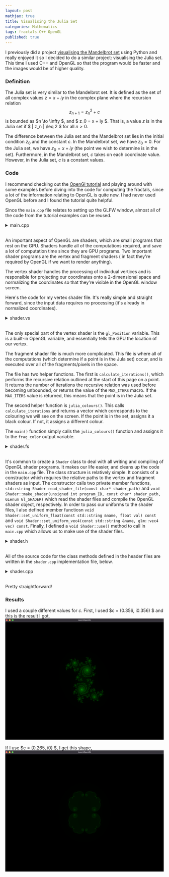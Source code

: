 ```yaml
---
layout: post
mathjax: true 
title: Visualising the Julia Set
categories: Mathematics
tags: fractals C++ OpenGL
published: true
---
```


I previously did a project [visualising the Mandelbrot set](https://joeclayton13.github.io/mathematics/2020/12/25/Mandelbrot/) using Python and really enjoyed it so I decided to do a similar project: visualising the Julia set. This time I used C++ and OpenGL so that the program would be faster and the images would be of higher quality. 


### Definition ### 

The Julia set is very similar to the Mandelbrot set. It is defined as the set of all complex values $z = x + iy$ in the complex plane where the recursion relation 
$$
z_{n+1} = z_n^2 + c
$$
is bounded as $n \to \infty $, and $ z_0 = x + iy $. That is, a value $z$ is in the Julia set if $ | z_n | \leq 2 $ for all $n > 0$.

The difference between the Julia set and the Mandelbrot set lies in the initial condition $z_0$ and the constant $c$. In the Mandelbrot set, we have $z_0 = 0$. For the Julia set, we have $z_0 = x + iy$ (the point we wish to determine is in the set). Furthermore, in the Mandelbrot set, $c$ takes on each coordinate value. However, in the Julia set, $c$ is a constant values. 



### Code ###

I recommend checking out the [OpenGl tutorial](https://learnopengl.com/Introduction) and playing around with some examples before diving into the code for computing the fractals, since a lot of the information relating to OpenGL is quite new. I had never used OpenGL before and I found the tutorial quite helpful. 


Since the ```main.cpp``` file relates to setting up the GLFW window, almost all of the code from the tutorial examples can be reused. 

<details>
<summary>main.cpp</summary>
<p>

```cpp
#include <glad/glad.h>
#include <GLFW/glfw3.h>
#include <glm/glm.hpp>
#include <glm/gtc/matrix_transform.hpp>
#include <glm/gtc/type_ptr.hpp>

#include <iostream>
#include <shader.h>


// Global variables for glfw window object
const int screen_width = 1080; 
const int screen_height = 1080; 


// Global variables for moving around the window 
float center_x {-0.5f}; 
float center_y {-0.25f};
float zoom {1.0f};


// Function to process input: checks if certain keys are pressed
// This function lets us move around on the screen
void processInput(GLFWwindow *window) 
{
    // If we press ESC, close window 
    if (glfwGetKey(window, GLFW_KEY_ESCAPE) == GLFW_PRESS)
    {
        glfwSetWindowShouldClose(window, true);
    }

    // Up
    if (glfwGetKey(window, GLFW_KEY_UP) == GLFW_PRESS)
    {
        center_y = center_y + 0.05f * zoom;

        if (center_y > 1.0f)
        {
            center_y = 1.0f;
        }
    }

    // Down 
    if (glfwGetKey(window, GLFW_KEY_DOWN) == GLFW_PRESS)
    {
        center_y = center_y - 0.05f * zoom;

        if (center_y < -1.0f)
        {
            center_y = -1.0f;
        }
    }

    // Left
    if (glfwGetKey(window, GLFW_KEY_LEFT) == GLFW_PRESS)
    {
        center_x = center_x - 0.05f * zoom;

        if (center_x > 1.0f)
        {
            center_x = 1.0f;
        }
    }

    // Right
    if (glfwGetKey(window, GLFW_KEY_RIGHT) == GLFW_PRESS)
    {
        center_x = center_x + 0.05f * zoom;

        if (center_x < -1.0f)
        {
            center_x = -1.0f;
        }
    }

    // Zoom Out 
    if (glfwGetKey(window, GLFW_KEY_LEFT_SHIFT) == GLFW_PRESS)
    {
        zoom = zoom * 1.02f;

        if (zoom > 1.0f) 
        {
            zoom = 1.0f; 
        }
    }

    // Zoom In
    if (glfwGetKey(window, GLFW_KEY_LEFT_CONTROL) == GLFW_PRESS)
    {
        zoom = zoom * 0.98f;

        if (zoom < 0.00001f) 
        {
            zoom = 0.00001f;
        }
    }
}

// Function for each time the window size changes
void framebuffer_size_callback(GLFWwindow *window, int height, int width) 
{
    // When the window size changes this function gets called back

    // viewport matches the new window dimensions
    glViewport(0,0,width, height);
}


float vertices[] = {
         1.0f,  1.0f, 0.0f, // top right
         1.0f, -1.0f, 0.0f, // bottom right
        -1.0f, -1.0f, 0.0f, // bottom left
        -1.0f,  1.0f, 0.0f  // top left
    };

unsigned int indices[] = {
    0, 1, 3, // first triangle
    1, 2, 3  // 2nd triangle
};


// Main 

int main()
{

    // initialize glfw and configure
    glfwInit(); 
    glfwWindowHint(GLFW_CONTEXT_VERSION_MAJOR, 3);
    glfwWindowHint(GLFW_CONTEXT_VERSION_MINOR, 3);
    glfwWindowHint(GLFW_OPENGL_PROFILE, GLFW_OPENGL_CORE_PROFILE);

    // Using Apple so I need this line
    glfwWindowHint(GLFW_OPENGL_FORWARD_COMPAT, GL_TRUE);

    // glfw window object
    GLFWwindow* window = glfwCreateWindow(screen_width, screen_height, "LearnOpenGL", NULL, NULL); 
    if (window == NULL)
    {
        std::cout << "Failed to create GLFW window" << std::endl; 
        glfwTerminate(); 
        return -1; 
    }

    glfwMakeContextCurrent(window);
    glfwSetFramebufferSizeCallback(window, framebuffer_size_callback);

    // Check GLAD loaded correctly 
    if (!gladLoadGLLoader((GLADloadproc)glfwGetProcAddress))
    {
        std::cout << "Failed to load GLAD" << std::endl; 
        return -1; 
    }



    // Vertex Objects
    // ---------------------------------------------------------------------------
    unsigned int VAO, VBO, EBO; 
    glGenVertexArrays(1, &VAO); // Create Vertex Array Object
    glGenBuffers(1, &VBO); // Create Vertex Buffer Object
    glGenBuffers(1, &EBO); // Create Element Buffer Object

    glBindVertexArray(VAO); // Bind VAO
    
    glBindBuffer(GL_ARRAY_BUFFER, VBO); // Bind the buffer
    glBufferData(GL_ARRAY_BUFFER, sizeof(vertices), vertices, GL_STATIC_DRAW); // Copy vertices into buffer memory

    glBindBuffer(GL_ELEMENT_ARRAY_BUFFER, EBO); // Bind Element Buffer
    glBufferData(GL_ELEMENT_ARRAY_BUFFER, sizeof(indices), indices, GL_STATIC_DRAW); // Copy indices into buffer memory

    glVertexAttribPointer(0,3, GL_FLOAT, GL_FALSE, 3 * sizeof(float), (void*)0);
    glEnableVertexAttribArray(0);


    // Shaders
    // ---------------------------------------------------------------------------
    Shader myshader("../include/shader/shader.vs", "../include/shader/shader.fs");

    glEnable(GL_DEPTH_TEST);

    // loop to keep the window open
    while (!glfwWindowShouldClose(window))
    {
        // input
        processInput(window);

        glClearColor(0.2f, 0.0f, 0.2f, 1.0f);
        glClear(GL_COLOR_BUFFER_BIT | GL_DEPTH_BUFFER_BIT);

        myshader.use(); 

        // Create uniforms to be used in fragment shader
        myshader.set_uniform_float("zoom", zoom); 
        myshader.set_uniform_float("center_x", center_x); 
        myshader.set_uniform_float("center_y", center_y); 

        glBindVertexArray(VAO);
        glDrawElements(GL_TRIANGLES, 6, GL_UNSIGNED_INT, 0);
        //glBindVertexArray(0);
        
        glfwSwapBuffers(window); 
        glfwPollEvents(); 
    }

    // Delete VAO, VBO, EBO
    glDeleteVertexArrays(1, &VAO); 
    glDeleteBuffers(1, &VBO); 
    glDeleteBuffers(1, &EBO);

    // close window
    glfwTerminate(); 

    return 0; 
}
```
</p>
</details>

<br/>

An important aspect of OpenGL are shaders, which are small programs that rest on the GPU. Shaders handle all of the computations required, and save a lot of computation time since they are GPU programs. Two important shader programs are the vertex and fragment shaders ( in fact they're required by OpenGL if we want to render anything).

The vertex shader handles the processing of individual vertices and is responsible for projecting our coordinates onto a 2-dimensional space and normalizing the coordinates so that they're visible in the OpenGL window screen. 

Here's the code for my vertex shader file. It's really simple and straight forward, since the input data requires no processing (it's already in normalized coordinates).

<details>
<summary>shader.vs</summary>
<p>

```cpp
#version 330 core

// pass in positions from VBO
layout (location = 0) in vec3 pos; 

void main()
{
    // use gl_Position built-in variable
    gl_Position = vec4(pos.xyz, 1.0);
}
```
</p>
</details>

<br/>

The only special part of the vertex shader is the ```gl_Position``` variable. This is a built-in OpenGL variable, and essentially tells the GPU the location of our vertex.

The fragment shader file is much more complicated. This file is where all of the computations (which determine if a point is in the Jula set) occur, and is executed over all of the fragments/pixels in the space. 

The file has two helper functions. The first is ```calculate_iterations()```, which performs the recursive relation outlined at the start of this page on a point. It returns the number of iterations the recursive relation was used before becoming unbounded, or returns the value of the ```MAX_ITERS``` macro. If the ```MAX_ITERS``` value is returned, this means that the point is in the Julia set. 

The second helper function is ```julia_colours()```. This calls ```calculate_iterations``` and returns a vector which corresponds to the colouring we will see on the screen. If the point is in the set, assigns it a black colour. If not, it assigns a different colour. 

The ```main()``` function simply calls the ```julia_colours()``` function and assigns it to the ```frag_color``` output variable. 

<details>
<summary>shader.fs</summary>
<p>

```cpp
#version 330 core

in vec4 gl_FragCoord; 
out vec4 frag_color; 

#define MAX_ITERS 500

// Pass in our previous global variables using OpenGL uniforms
uniform float center_x;
uniform float center_y;
uniform float zoom;


// Helper function to calculate the number of iterations we reach
int calculate_iterations()
{
    // Initialise z_0 as our coordinate
    float zx = ((gl_FragCoord.x / 1080.0f - 0.5f) * zoom + center_x) * 4.0;
    float zy = ((gl_FragCoord.y / 1080.0f - 0.5f) * zoom + center_y) * 4.0;

    // Initialise our constant c
    // We can change these values to get different shapes
    float cx = 0.356;
    float cy = 0.356;

    // Iterate to see how many iterations before we become unbounded
    int iters = 0; 
    while (iters < MAX_ITERS)
    {
        float zx_temp = zx;
        zx = (zx * zx - zy * zy) + cx; 
        zy = (2.0 * zx_temp * zy) + cy;

        // Check if we become unbounded
        if ( zx * zx + zy * zy > 4.0)
        {
            break;
        }
        ++iters; 
    }

    return iters; 
}

// Function to determine the colours of our Julia set
vec4 julia_colours()
{
    // Call our helper function to compute the iterations
    int iters = calculate_iterations(); 

    // If the point is in the Julia set, give it a black colour
    if (iters == MAX_ITERS)
    {
        gl_FragDepth = 0.0f;
        return vec4(0.0f, 0.0f, 0.0f, 1.0f);
    }

    // otherwise we colour it
    return vec4(0.0f, float(iters) / MAX_ITERS, 0.0f, 1.0f);
}


// Main 
void main()
{
    frag_color = julia_colours();
}
```
</p>
</details>

<br/>

It's common to create a ```Shader``` class to deal with all writing and compiling of OpenGL shader programs. It makes our life easier, and cleans up the code in the ```main.cpp``` file. The class structure is relatively simple. It consists of a constructor which requires the relative paths to the vertex and fragment shaders as input. The constructor calls two private member functions,  ```std::string Shader read_shader_file(const char* shader_path)``` and ```void Shader::make_shader(unsigned int program_ID, const char* shader_path, GLenum Gl_SHADER)``` which read the shader files and compile the OpenGL shader object, respectively. In order to pass our uniforms to the shader files, I also defined member functiosn ```void Shader::set_uniform_float(const std::string &name, float val) const``` and ```void Shader::set_uniform_vec4(const std::string &name, glm::vec4 vec) const```. Finally, I defined a ```void Shader::use()``` method to call in ```main.cpp``` which allows us to make use of the shader files. 

<details>
<summary>shader.h</summary>
<p>

```cpp
#ifndef shader_h
#define shader_h


#include <glad/glad.h>
#include <glm/glm.hpp>
#include <string>
#include <iostream>
#include <fstream>
#include <sstream>


class Shader
{
public: 
    // Data Members
    // ---------------------------------------------
    
    // Shader Program ID
    unsigned int ID; 

    // Member Functions
    // ---------------------------------------------

    // Constructor & Destructor
    Shader(const char* VertexPath, const char* FragPath); 
    ~Shader(); 

    // Method to activate / use our shaders
    void use(); 

    // Methods to set our OpenGL uniforms
    void set_uniform_float(const std::string &name, float val) const; 
    void set_uniform_vec4(const std::string &name, glm::vec4 vec) const; 

private: 
    // Methods relating to creating the shader ob
    void make_shader(unsigned int program_id, const char *shader_path, GLenum GL_shader); 
    std::string read_shader_file(const char* shader_path);
};

#endif
```
</p>
</details>

<br/>

All of the source code for the class methods defined in the header files are written in the ```shader.cpp``` implementation file, below. 

<details>
<summary> shader.cpp </summary>
<p>

```cpp
#include <glad/glad.h>
#include <shader.h>

// Public Member Functions
// ---------------------------------------------

// Constructor
Shader::Shader(const char* VertexPath, const char* FragPath)
{
    ID = glCreateProgram(); 

    // Create our Vertex and Fragment Shader
    make_shader(ID, VertexPath, GL_VERTEX_SHADER);
    make_shader(ID, FragPath, GL_FRAGMENT_SHADER);

    // Link shaders to our Shader Program
    glLinkProgram(ID);

    // Check Program linked correctly
    int success; 
    char infolog[512];

    glGetProgramiv(ID, GL_LINK_STATUS, &success);
    if(!success)
    {
        glGetProgramInfoLog(ID, 512, NULL, infolog);
        std::cout << "Shader Program Failed to Link\n" << infolog << std::endl; 
    }
}


// Destructor
Shader::~Shader()
{
    if (ID != 0)
    {
        glDeleteProgram(ID);
    }

    ID = 0;
}

// Use the shader
void Shader::use()
{
    glUseProgram(ID); 
}

// Set OpenGL uniforms as a float
void Shader::set_uniform_float(const std::string &name, float val) const
{
    glUniform1f(glGetUniformLocation(ID, name.c_str()), val);
}

// Set OpenGL uniform as a vector
void Shader::set_uniform_vec4(const std::string &name, glm::vec4 vec) const
{
    glUniform4f(glGetUniformLocation(ID, name.c_str()), vec.x, vec.y, vec.z, vec.w);
}


// Private Member Functions
// ---------------------------------------------

// Function to read the a shader file 
std::string Shader::read_shader_file(const char* shader_path)
{
    std::ifstream f(shader_path); 

    // Check if the file was correctly opened
    if(! f.is_open()){
        std::cout << "Failed to open file: " << shader_path << std::endl;
    }

    // Retrieve the stream of characters from file associated buffer object
    std::stringstream shader_stream; 
    shader_stream << f.rdbuf();  
    f.close(); 

    // Turn our stringstream object into a string
    std::string shader_string = shader_stream.str().c_str();
    return shader_string;
    
}



void Shader::make_shader(unsigned int program_id, const char* shader_path, GLenum GL_SHADER)
{
    
    // Read our shader file and extract as a string
    std::string shader_string = read_shader_file(shader_path);

    // Pointer to the shader string as a C string
    unsigned int shader; 
    const char* shader_code = shader_string.c_str();
    
    shader = glCreateShader(GL_SHADER);
    glShaderSource(shader, 1, &shader_code, NULL );
    glCompileShader(shader); 


    // Check the shader configured correctly
    int success; 
    char infolog[512];
    glGetShaderiv(shader, GL_COMPILE_STATUS, &success);
    if(!success)
    {
        glGetShaderInfoLog(shader, 512, NULL, infolog); 
        std::cout << "Shader Failed: " << shader_path << std::endl; 
        std::cout << infolog << std::endl;
    }

    // Attach Shader to Shader Program
    glAttachShader(program_id, shader);
}
```
</p>
</details>

<br/>

Pretty straightforward!


### Results 

I used a couple different values for $c$. First, I used $c = (0.356, i0.356) $ and this is the result I got, 
![](/Images/Julia/JuliaC=(0.356,0.356i).png?raw=true)


If I use $c = (0.265, i0) $, I get this shape, 
![](/Images/Julia/JuliaC=(0.265,0i).png?raw=true)